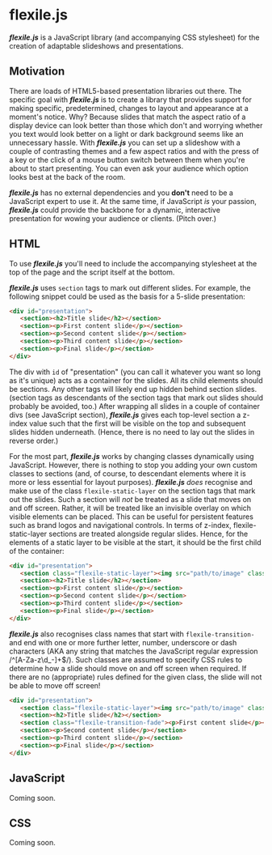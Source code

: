 # flexile.js
***flexile.js*** is a JavaScript library (and accompanying CSS stylesheet) for the creation of adaptable slideshows and presentations.

## Motivation
There are loads of HTML5-based presentation libraries out there. The specific goal with ***flexile.js*** is to create a library that provides support for making specific, predetermined, changes to layout and appearance at a moment's notice. Why? Because slides that match the aspect ratio of a display device can look better than those which don't and worrying whether you text would look better on a light or dark background seems like an unnecessary hassle. With ***flexile.js*** you can set up a slideshow with a couple of contrasting themes and a few aspect ratios and with the press of a key or the click of a mouse button switch between them when you're about to start presenting. You can even ask your audience which option looks best at the back of the room.

***flexile.js*** has no external dependencies and you **don't** need to be a JavaScript expert to use it. At the same time, if JavaScript *is* your passion, ***flexile.js*** could provide the backbone for a dynamic, interactive presentation for wowing your audience or clients. (Pitch over.)

## HTML

To use ***flexile.js*** you'll need to include the accompanying stylesheet at the top of the page and the script itself at the bottom.

***flexile.js*** uses `section` tags to mark out different slides. For example, the following snippet could be used as the basis for a 5-slide presentation:

``` HTML
<div id="presentation">
   <section><h2>Title slide</h2></section>
   <section><p>First content slide</p></section>
   <section><p>Second content slide</p></section>
   <section><p>Third content slide</p></section>
   <section><p>Final slide</p></section>
</div>
```

The div with `id` of "presentation" (you can call it whatever you want so long as it's unique) acts as a container for the slides. All its child elements should be sections. Any other tags will likely end up hidden behind section slides. (section tags as descendants of the section tags that mark out slides should probably be avoided, too.) After wrapping all slides in a couple of container divs (see JavaScript section), ***flexile.js*** gives each top-level section a z-index value such that the first will be visible on the top and subsequent slides hidden underneath. (Hence, there is no need to lay out the slides in reverse order.)

For the most part, ***flexile.js*** works by changing classes dynamically using JavaScript. However, there is nothing to stop you adding your own custom classes to sections (and, of course, to descendant elements where it is more or less essential for layout purposes). ***flexile.js*** *does* recognise and make use of the class `flexile-static-layer` on the section tags that mark out the slides. Such a section will *not* be treated as a slide that moves on and off screen. Rather, it will be treated like an invisible overlay on which visible elements can be placed. This can be useful for persistent features such as brand logos and navigational controls. In terms of z-index, flexile-static-layer sections are treated alongside regular slides. Hence, for the elements of a static layer to be visible at the start, it should be the first child of the container:

``` HTML
<div id="presentation">
   <section class="flexile-static-layer"><img src="path/to/image" class="logo" /></section>
   <section><h2>Title slide</h2></section>
   <section><p>First content slide</p></section>
   <section><p>Second content slide</p></section>
   <section><p>Third content slide</p></section>
   <section><p>Final slide</p></section>
</div>
```
***flexile.js*** also recognises class names that start with `flexile-transition-` and end with one or more further letter, number, underscore or dash characters (AKA any string that matches the JavaScript regular expression /^[A-Za-z\d_-]+$/). Such classes are assumed to specify CSS rules to determine how a slide should move on and off screen when required. If there are no (appropriate) rules defined for the given class, the slide will not be able to move off screen!

``` HTML
<div id="presentation">
   <section class="flexile-static-layer"><img src="path/to/image" class="logo" /></section>
   <section><h2>Title slide</h2></section>
   <section class="flexile-transition-fade"><p>First content slide</p></section>
   <section><p>Second content slide</p></section>
   <section><p>Third content slide</p></section>
   <section><p>Final slide</p></section>
</div>
```

## JavaScript
Coming soon.

## CSS
Coming soon.
